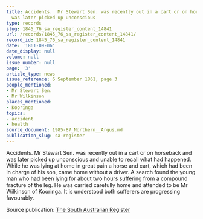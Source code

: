 ```yaml
---
title: Accidents.  Mr Stewart Sen. was recently out in a cart or on horseback and
  was later picked up unconscious
type: records
slug: 1845_76_sa_register_content_14841
url: /records/1845_76_sa_register_content_14841/
record_id: 1845_76_sa_register_content_14841
date: '1861-09-06'
date_display: null
volume: null
issue_number: null
page: '3'
article_type: news
issue_reference: 6 September 1861, page 3
people_mentioned:
- Mr Stewart Sen.
- Mr Wilkinson
places_mentioned:
- Kooringa
topics:
- accident
- health
source_document: 1985-87_Northern__Argus.md
publication_slug: sa-register
---
```


Accidents.  Mr Stewart Sen. was recently out in a cart or on horseback and was later picked up unconscious and unable to recall what had happened.  While he was lying at home in great pain a horse and cart, which had been in charge of his son, came home without a driver.  A search found the young man who had been lying for about two hours suffering from a compound fracture of the leg.  He was carried carefully home and attended to be Mr Wilkinson of Kooringa.  It is understood both sufferers are progressing favourably.

Source publication: [The South Australian Register](/publications/sa-register/)
